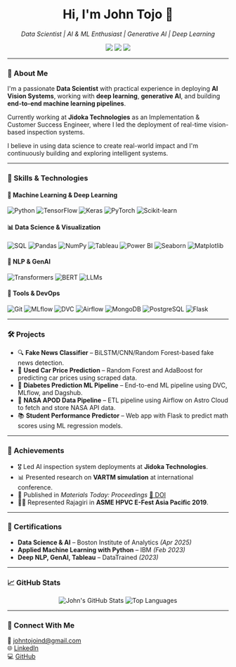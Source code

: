<h1 align="center">Hi, I'm John Tojo 👋</h1>

<p align="center">
  <i>Data Scientist | AI & ML Enthusiast | Generative AI | Deep Learning</i>
</p>

<p align="center">
  <a href="mailto:johntojoind@gmail.com"><img src="https://img.shields.io/badge/email-johntojoind@gmail.com-blue?style=flat-square&logo=gmail"></a>
  <a href="https://www.linkedin.com/in/john-tojo/"><img src="https://img.shields.io/badge/linkedin-john--tojo-blue?style=flat-square&logo=linkedin"></a>
  <a href="https://github.com/johntojo12"><img src="https://img.shields.io/badge/github-johntojo12-black?style=flat-square&logo=github"></a>
</p>

---

### 🚀 About Me

I'm a passionate **Data Scientist** with practical experience in deploying **AI Vision Systems**, working with **deep learning**, **generative AI**, and building **end-to-end machine learning pipelines**.  

Currently working at **Jidoka Technologies** as an Implementation & Customer Success Engineer, where I led the deployment of real-time vision-based inspection systems.

I believe in using data science to create real-world impact and I'm continuously building and exploring intelligent systems.

---

### 🧠 Skills & Technologies

#### 🔬 Machine Learning & Deep Learning
![Python](https://img.shields.io/badge/Python-blue?logo=python&style=flat)
![TensorFlow](https://img.shields.io/badge/TensorFlow-FF6F00?logo=tensorflow&style=flat)
![Keras](https://img.shields.io/badge/Keras-D00000?logo=keras&style=flat)
![PyTorch](https://img.shields.io/badge/PyTorch-EE4C2C?logo=pytorch&style=flat)
![Scikit-learn](https://img.shields.io/badge/Scikit--learn-F7931E?logo=scikit-learn&style=flat)

#### 📊 Data Science & Visualization
![SQL](https://img.shields.io/badge/SQL-4479A1?logo=mysql&style=flat)
![Pandas](https://img.shields.io/badge/Pandas-150458?logo=pandas&style=flat)
![NumPy](https://img.shields.io/badge/NumPy-013243?logo=numpy&style=flat)
![Tableau](https://img.shields.io/badge/Tableau-E97627?logo=tableau&style=flat)
![Power BI](https://img.shields.io/badge/Power--BI-F2C811?logo=powerbi&style=flat)
![Seaborn](https://img.shields.io/badge/Seaborn-3776AB?style=flat)
![Matplotlib](https://img.shields.io/badge/Matplotlib-11557C?style=flat)

#### 🔎 NLP & GenAI
![Transformers](https://img.shields.io/badge/HuggingFace-FFD21F?logo=huggingface&style=flat)
![BERT](https://img.shields.io/badge/BERT-NLP-yellowgreen)
![LLMs](https://img.shields.io/badge/LLMs-GenAI-orange)

#### 🧪 Tools & DevOps
![Git](https://img.shields.io/badge/Git-F05032?logo=git&style=flat)
![MLflow](https://img.shields.io/badge/MLflow-0194E2?style=flat)
![DVC](https://img.shields.io/badge/DVC-945DD6?style=flat)
![Airflow](https://img.shields.io/badge/Airflow-017CEE?logo=apacheairflow&style=flat)
![MongoDB](https://img.shields.io/badge/MongoDB-47A248?logo=mongodb&style=flat)
![PostgreSQL](https://img.shields.io/badge/PostgreSQL-336791?logo=postgresql&style=flat)
![Flask](https://img.shields.io/badge/Flask-000000?logo=flask&style=flat)

---

### 🛠️ Projects

- 🔍 **Fake News Classifier** – BiLSTM/CNN/Random Forest-based fake news detection.
- 🚗 **Used Car Price Prediction** – Random Forest and AdaBoost for predicting car prices using scraped data.
- 💉 **Diabetes Prediction ML Pipeline** – End-to-end ML pipeline using DVC, MLflow, and Dagshub.
- 🌌 **NASA APOD Data Pipeline** – ETL pipeline using Airflow on Astro Cloud to fetch and store NASA API data.
- 📚 **Student Performance Predictor** – Web app with Flask to predict math scores using ML regression models.

---

### 🏅 Achievements

- 🎖️ Led AI inspection system deployments at **Jidoka Technologies**.
- 📊 Presented research on **VARTM simulation** at international conference.
- 🧠 Published in _Materials Today: Proceedings_ [📄 DOI](https://doi.org/10.1016/j.matpr.2020.11.292)
- 🧑‍💻 Represented Rajagiri in **ASME HPVC E-Fest Asia Pacific 2019**.

---

### 📜 Certifications

- **Data Science & AI** – Boston Institute of Analytics *(Apr 2025)*
- **Applied Machine Learning with Python** – IBM *(Feb 2023)*
- **Deep NLP, GenAI, Tableau** – DataTrained *(2023)*

---

### 📈 GitHub Stats

<p align="center">
  <img src="https://github-readme-stats.vercel.app/api?username=johntojo12&show_icons=true&theme=tokyonight" alt="John's GitHub Stats" />
  <img src="https://github-readme-stats.vercel.app/api/top-langs/?username=johntojo12&layout=compact&theme=tokyonight" alt="Top Languages" />
</p>

---

### 🔗 Connect With Me

📧 johntojoind@gmail.com  
🌐 [LinkedIn](https://www.linkedin.com/in/john-tojo/)  
💻 [GitHub](https://github.com/johntojo12)

